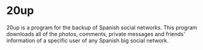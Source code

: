 20up
========

20up is a program for the backup of Spanish social networks. This program downloads all of the photos, comments, private messages and friends' information of a specific user of any Spanish big social network.
